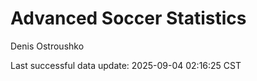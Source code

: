 # Advanced Soccer Statistics
Denis Ostroushko

<!-- gfm -->

Last successful data update: 2025-09-04 02:16:25 CST
